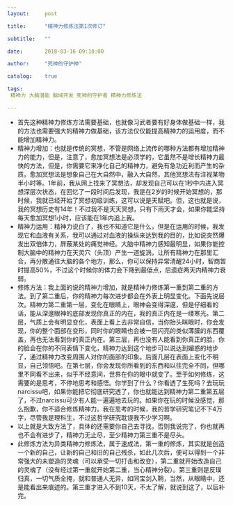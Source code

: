 ```yaml
---
layout:     post

title:      "精神力修炼法第1次修订"

subtitle:   ""

date:       2018-03-16 09:10:00

author:     "死神的守护神"

catalog:    true

tags:
 精神力 大脑潜能 脑域开发 死神的守护者 精神力修炼法

---
```


* 首先这种精神力修炼方法需要基础，也就像习武者要有好身体做基础一样，我的方法也需要强大的精神力做基础，该方法仅仅能提高精神力的运用度，而不能增加精神力。
* 精神力增加：也就是传统的冥想，不管是网络上流传的哪种方法都有增加精神力的能力，但是，注意了，愈加冥想法是必须学的，它虽然不是增长精神力最快的方法，但是，你需要它来净化自己的精神力，避免有急功近利而产生的杂质。愈加冥想法是想象自己在大自然中，融入大自然，其他冥想法有注视某物半小时等。1年前，我从网上找来了冥想法，却发现自己可以在1秒中内进入冥想深层次状态，在回忆了一段时间后发现，我是在2岁的时候开始冥想的，那时候，我就已经开始了冥想初级训练，这可以说是天赋吧。但，这也就是说，我的冥想历史有14年！不过我不是天天冥想，只有下雨天才会，如果你能坚持每天愈加冥想1小时，应该能在1年内追上我。
* 精神力运用：精神力说白了，我也不知道它是什么，但是在运用的时候，我发现它和血液有关系，我可以通过对血液的操纵来达到我的目的，比如说突然爆发出双倍体力，屏蔽某处的痛觉神经。大脑中精神力感知最明显，如果你能控制大脑中的精神力在天灵穴（头顶）产生一道旋涡，让所有精神力在那里汇合，再分散通往大脑的各个地方，那么，你可以保持异常清醒24小时，智商暂时提高50%，不过这个时候你的体力会下降到最低点，后遗症两天内精神力衰弱。
* 修炼方法：我上面的说的精神力增加，就是精神力修炼第一重到第二重的方法。到了第二重后，你的精神力每次进步都会在外表上明显变化。下面先说层次。精神力第二重第一层，变化在眼睛上，眼神会变得深邃，但是仔细看的话，能从深邃眼神的底部发现你真正的内在，我的真正内在是一缕寒光。第二层，气质上会有明显变化，表面上看上去非常自信，当你抬头眯眼时，你会发现，你的整个面部在变形，同时你的眼睛也会被一层闪亮的类似薄膜的东西覆盖，再也无法看到你的真正内在。第三层，再也没有人能看到你真正的脸，你的脸会在你的不同表情下变化，精神力达到这个地步可以说达到媚惑的地步了，通过精神力改变周围人对你的面部的印象。后面几层在表面上变化不明显，自己领悟吧。在第七层，你会发现你所看到的东西和以往完全不同，但哪里不同看不出来，似乎不经意间，世界在你的眼中就变了。至于如何修炼，这需要的是思考，不停地思考和感悟。你学到了什么？你看透了生死吗？去玩玩narcissu吧，如果你能把它彻底研究透了，你也就能达到精神力第二重第五层了，不过narcissu可少有人能一遍遍地去玩的。如果你在玩的时候没感觉，那么抱歉，你不适合修炼精神力。我在思考的时候，我的哲学研究笔记不下4万字，尽管我是理科生，不过这哲学研究耽误我不少学习啊。
* 以上就是大致方法了，具体的还需要你自己去寻找，否则我说完了，你也就再也不会有进步了，精神力无止尽，至少精神力第三重不是尽头。
* 此修炼方法为异类精神力修炼法，属于速成法，第一重的修炼，其实就是创造一个新的自己，让新的自己和旧的自己残杀，如此几次后，便可以得到一个非常强大的未塑造的灵魂（可以承受一切打击和改变），第二重就开始改造自己的灵魂了（没有经过第一重就开始第二重，当心精神分裂）。第三重则是反璞归真，一切气质全掩，就和普通人无异，如同宝剑入鞘，当然，从眼睛中，还是能看出来痕迹的。第三重才进入不到10天，不太了解，就说到这了，以后补完。





